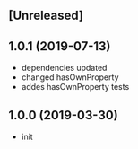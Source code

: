 ## [Unreleased]

## 1.0.1 (2019-07-13)

* dependencies updated
* changed hasOwnProperty
* addes hasOwnProperty tests

## 1.0.0 (2019-03-30)

* init
